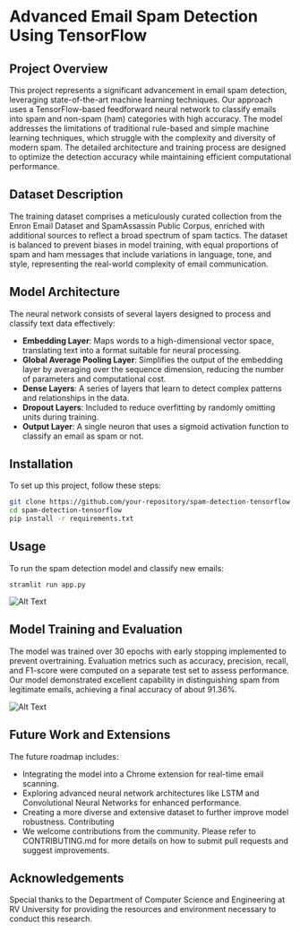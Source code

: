 # Advanced Email Spam Detection Using TensorFlow

## Project Overview
This project represents a significant advancement in email spam detection, leveraging state-of-the-art machine learning techniques. Our approach uses a TensorFlow-based feedforward neural network to classify emails into spam and non-spam (ham) categories with high accuracy. The model addresses the limitations of traditional rule-based and simple machine learning techniques, which struggle with the complexity and diversity of modern spam. The detailed architecture and training process are designed to optimize the detection accuracy while maintaining efficient computational performance.


## Dataset Description
The training dataset comprises a meticulously curated collection from the Enron Email Dataset and SpamAssassin Public Corpus, enriched with additional sources to reflect a broad spectrum of spam tactics. The dataset is balanced to prevent biases in model training, with equal proportions of spam and ham messages that include variations in language, tone, and style, representing the real-world complexity of email communication.

## Model Architecture
The neural network consists of several layers designed to process and classify text data effectively:
- **Embedding Layer**: Maps words to a high-dimensional vector space, translating text into a format suitable for neural processing.
- **Global Average Pooling Layer**: Simplifies the output of the embedding layer by averaging over the sequence dimension, reducing the number of parameters and computational cost.
- **Dense Layers**: A series of layers that learn to detect complex patterns and relationships in the data.
- **Dropout Layers**: Included to reduce overfitting by randomly omitting units during training.
- **Output Layer**: A single neuron that uses a sigmoid activation function to classify an email as spam or not.

## Installation
To set up this project, follow these steps:
```bash
git clone https://github.com/your-repository/spam-detection-tensorflow
cd spam-detection-tensorflow
pip install -r requirements.txt

```
## Usage

To run the spam detection model and classify new emails:

```
stramlit run app.py
```
![Alt Text](image2.png)

## Model Training and Evaluation
The model was trained over 30 epochs with early stopping implemented to prevent overtraining. Evaluation metrics such as accuracy, precision, recall, and F1-score were computed on a separate test set to assess performance. Our model demonstrated excellent capability in distinguishing spam from legitimate emails, achieving a final accuracy of about 91.36%.

![Alt Text](image3.png)

## Future Work and Extensions
The future roadmap includes:

- Integrating the model into a Chrome extension for real-time email scanning.
- Exploring advanced neural network architectures like LSTM and Convolutional Neural Networks for enhanced performance.
- Creating a more diverse and extensive dataset to further improve model robustness.
Contributing
- We welcome contributions from the community. Please refer to CONTRIBUTING.md for more details on how to submit pull requests and suggest improvements.



## Acknowledgements
Special thanks to the Department of Computer Science and Engineering at RV University for providing the resources and environment necessary to conduct this research.

